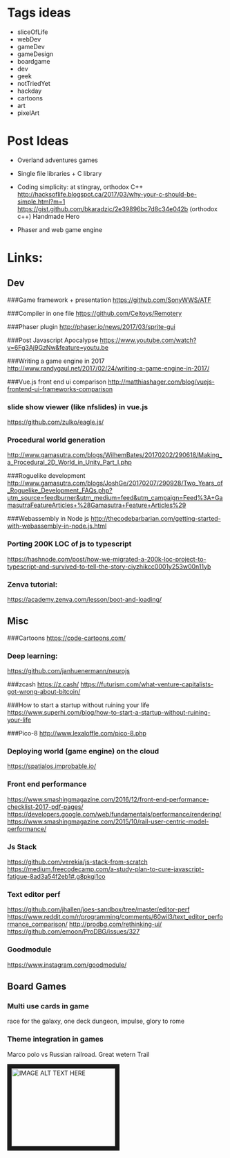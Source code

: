 # Tags ideas
- sliceOfLife
- webDev
- gameDev
- gameDesign
- boardgame
- dev
- geek
- notTriedYet
- hackday
- cartoons
- art
- pixelArt

# Post Ideas
- Overland adventures games
- Single file libraries + C library
- Coding simplicity: at stingray, orthodox C++
http://hacksoflife.blogspot.ca/2017/03/why-your-c-should-be-simple.html?m=1
https://gist.github.com/bkaradzic/2e39896bc7d8c34e042b (orthodox c++)
Handmade Hero

- Phaser and web game engine 

# Links:

## Dev

###Game framework + presentation
https://github.com/SonyWWS/ATF

###Compiler in one file
https://github.com/Celtoys/Remotery

###Phaser plugin
http://phaser.io/news/2017/03/sprite-gui

###Post Javascript Apocalypse
https://www.youtube.com/watch?v=6Fg3Aj9GzNw&feature=youtu.be

###Writing a game engine in 2017
http://www.randygaul.net/2017/02/24/writing-a-game-engine-in-2017/

###Vue.js front end ui comparison
http://matthiashager.com/blog/vuejs-frontend-ui-frameworks-comparison

### slide show viewer (like nfslides) in vue.js
https://github.com/zulko/eagle.js/

### Procedural world generation
 http://www.gamasutra.com/blogs/WilhemBates/20170202/290618/Making_a_Procedural_2D_World_in_Unity_Part_I.php

###Roguelike development
http://www.gamasutra.com/blogs/JoshGe/20170207/290928/Two_Years_of_Roguelike_Development_FAQs.php?utm_source=feedburner&utm_medium=feed&utm_campaign=Feed%3A+GamasutraFeatureArticles+%28Gamasutra+Feature+Articles%29

###Webassembly in Node js
http://thecodebarbarian.com/getting-started-with-webassembly-in-node.js.html


### Porting 200K LOC of js to typescript
https://hashnode.com/post/how-we-migrated-a-200k-loc-project-to-typescript-and-survived-to-tell-the-story-ciyzhikcc0001y253w00n11yb

### Zenva tutorial:
https://academy.zenva.com/lesson/boot-and-loading/

## Misc
###Cartoons
https://code-cartoons.com/

### Deep learning:
https://github.com/janhuenermann/neurojs

###zcash
https://z.cash/
https://futurism.com/what-venture-capitalists-got-wrong-about-bitcoin/

###How to start a startup without ruining your life
https://www.superhi.com/blog/how-to-start-a-startup-without-ruining-your-life

###Pico-8
http://www.lexaloffle.com/pico-8.php

### Deploying world (game engine) on the cloud
https://spatialos.improbable.io/

### Front end performance
https://www.smashingmagazine.com/2016/12/front-end-performance-checklist-2017-pdf-pages/
https://developers.google.com/web/fundamentals/performance/rendering/
https://www.smashingmagazine.com/2015/10/rail-user-centric-model-performance/

### Js Stack
https://github.com/verekia/js-stack-from-scratch
https://medium.freecodecamp.com/a-study-plan-to-cure-javascript-fatigue-8ad3a54f2eb1#.g8pkgi1co


### Text editor perf
https://github.com/jhallen/joes-sandbox/tree/master/editor-perf
https://www.reddit.com/r/programming/comments/60wil3/text_editor_performance_comparison/
http://prodbg.com/rethinking-ui/
https://github.com/emoon/ProDBG/issues/327

### Goodmodule
https://www.instagram.com/goodmodule/

## Board Games



### Multi use cards in game
race for the galaxy, one deck dungeon, impulse, glory to rome

### Theme integration in games
Marco polo vs Russian railroad. Great wetern Trail




<a href="http://www.youtube.com/watch?feature=player_embedded&v=YOUTUBE_VIDEO_ID_HERE
" target="_blank"><img src="http://img.youtube.com/vi/YOUTUBE_VIDEO_ID_HERE/0.jpg"
alt="IMAGE ALT TEXT HERE" width="240" height="180" border="10" /></a>


